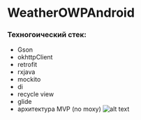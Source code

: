 # WeatherOWPAndroid
### Техногоический стек:
- Gson
- okhttpClient
- retrofit
- rxjava
- mockito
- di
- recycle view
- glide
- архитектура MVP (no moxy)
![alt text](https://d.radikal.ru/d27/2008/76/32ff6ab18b5b.jpg)
